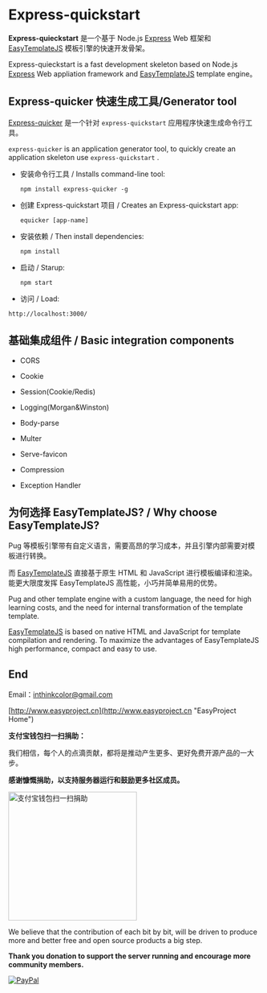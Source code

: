 # Express-quickstart

**Express-quieckstart** 是一个基于 Node.js [Express](http://expressjs.com/ "Express - Node.js web application framework") Web 框架和 [EasyTemplateJS](https://github.com/ushelp/EasyTemplateJS "EasyTemplateJS")  模板引擎的快速开发骨架。

Express-quieckstart is a fast development skeleton based on Node.js [Express](http://expressjs.com/ "Express - Node.js web application framework") Web appliation framework and  [EasyTemplateJS](https://github.com/ushelp/EasyTemplateJS "EasyTemplateJS")  template engine。


## Express-quicker 快速生成工具/Generator tool

[Express-quicker](https://github.com/ushelp/Express-quicker "an application generator tool for Express-quicker")  是一个针对 `express-quickstart` 应用程序快速生成命令行工具。

`express-quicker`  is an application generator tool,  to quickly create an application skeleton use `express-quickstart` .

- 安装命令行工具 / Installs command-line tool:
	```
	npm install express-quicker -g
	```

- 创建 Express-quickstart 项目 / Creates an Express-quickstart app:
	```
	equicker [app-name]
	```

- 安装依赖 / Then install dependencies:
	```
	npm install
	```
	
- 启动 / Starup:
	```
	npm start
	```

- 访问 / Load:

 `http://localhost:3000/`


##  基础集成组件 / Basic integration components

- CORS

- Cookie

- Session(Cookie/Redis)

- Logging(Morgan&Winston)

- Body-parse

- Multer

- Serve-favicon

- Compression

- Exception Handler


## 为何选择 EasyTemplateJS? / Why choose EasyTemplateJS?

Pug 等模板引擎带有自定义语言，需要高昂的学习成本，并且引擎内部需要对模板进行转换。

而 [EasyTemplateJS](https://github.com/ushelp/EasyTemplateJS "EasyTemplateJS") 直接基于原生 HTML 和 JavaScript 进行模板编译和渲染。能更大限度发挥 EasyTemplateJS 高性能，小巧并简单易用的优势。

Pug and other template engine with a custom language, the need for high learning costs, and the need for internal transformation of the template template.

[EasyTemplateJS](https://github.com/ushelp/EasyTemplateJS "EasyTemplateJS") is based on native HTML and JavaScript for template compilation and rendering. To maximize the advantages of EasyTemplateJS high performance, compact and easy to use.


## End

Email：<inthinkcolor@gmail.com>

[http://www.easyproject.cn](http://www.easyproject.cn "EasyProject Home")


**支付宝钱包扫一扫捐助：**

我们相信，每个人的点滴贡献，都将是推动产生更多、更好免费开源产品的一大步。

**感谢慷慨捐助，以支持服务器运行和鼓励更多社区成员。**

<img alt="支付宝钱包扫一扫捐助" src="http://www.easyproject.cn/images/s.png"  title="支付宝钱包扫一扫捐助"  height="256" width="256"></img>



We believe that the contribution of each bit by bit, will be driven to produce more and better free and open source products a big step.

**Thank you donation to support the server running and encourage more community members.**

[![PayPal](http://www.easyproject.cn/images/paypaldonation5.jpg)](https://www.paypal.me/easyproject/10 "Make payments with PayPal - it's fast, free and secure!")

